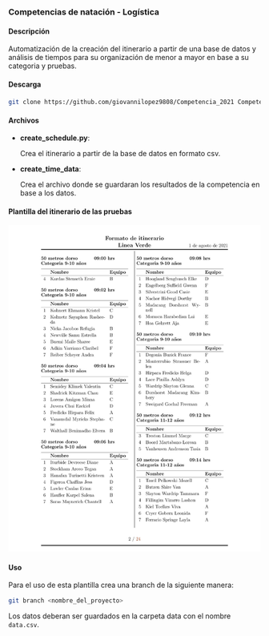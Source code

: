 ### Competencias de natación - Logística

#### Descripción

Automatización de la creación del itinerario a partir de una base de datos y análisis de tiempos para su organización de menor a mayor en base a su categoria y pruebas.

#### Descarga

```bash
git clone https://github.com/giovannilopez9808/Competencia_2021 Competencia
```

#### Archivos

- **create_schedule.py**:

  Crea el itinerario a partir de la base de datos en formato csv.

- **create_time_data**:

  Crea el archivo donde se guardaran los resultados de la competencia en base a los datos.

#### Plantilla del itinerario de las pruebas

![schedule](.Main.jpg)

#### Uso

Para el uso de esta plantilla crea una branch de la siguiente manera:

```bash
git branch <nombre_del_proyecto>
```

Los datos deberan ser guardados en la carpeta data con el nombre `data.csv`.
